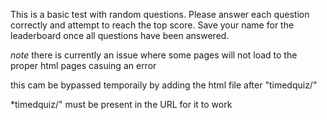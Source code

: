 This is a basic test with random questions.
Please answer each question correctly and attempt to reach the top score.
Save your name for the leaderboard once all questions have been answered.

*note*
there is currently an issue where some pages will not load to the proper html pages casuing an error

this cam be bypassed temporaily by adding the html file after "timedquiz/"

*timedquiz/" must be present in the URL for it to work
